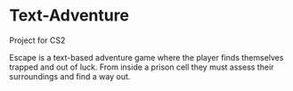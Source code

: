 # Text-Adventure
Project for CS2

Escape is a text-based adventure game where the player finds themselves trapped and out of luck. From inside a prison cell they must assess their surroundings and find a way out. 

